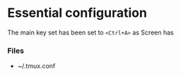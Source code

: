 # Essential configuration

The main key set has been set to `<Ctrl+A>` as Screen has


### Files

* ~/.tmux.conf
